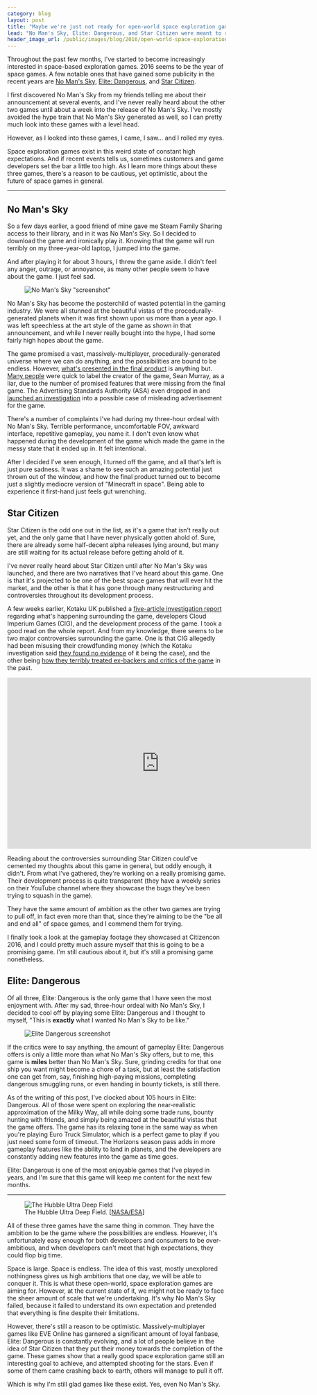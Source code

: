 ```yaml
---
category: blog
layout: post
title: "Maybe we're just not ready for open-world space exploration games"
lead: "No Man's Sky, Elite: Dangerous, and Star Citizen were meant to represent the best that space exploration games could offer. However, the current outcome looks worryingly underwhelming."
header_image_url: /public/images/blog/2016/open-world-space-exploration-games/NMS-NewEridu.png
---
```


Throughout the past few months, I've started to become increasingly interested in space-based exploration games. 2016 seems to be the year of space games. A few notable ones that have gained some publicity in the recent years are [No Man's Sky](http://no-mans-sky.com/), [Elite: Dangerous](https://www.elitedangerous.com/), and [Star Citizen](https://robertsspaceindustries.com/).

I first discovered No Man's Sky from my friends telling me about their announcement at several events, and I've never really heard about the other two games until about a week into the release of No Man's Sky. I've mostly avoided the hype train that No Man's Sky generated as well, so I can pretty much look into these games with a level head.

However, as I looked into these games, I came, I saw... and I rolled my eyes.

Space exploration games exist in this weird state of constant high expectations. And if recent events tells us, sometimes customers and game developers set the bar a little too high. As I learn more things about these three games, there's a reason to be cautious, yet optimistic, about the future of space games in general.

---

## No Man's Sky

So a few days earlier, a good friend of mine gave me Steam Family Sharing access to their library, and in it was No Man's Sky. So I decided to download the game and ironically play it. Knowing that the game will run terribly on my three-year-old laptop, I jumped into the game.

And after playing it for about 3 hours, I threw the game aside. I didn't feel any anger, outrage, or annoyance, as many other people seem to have about the game. I just feel sad.

<figure>
  <img src="{{ site.baseurl }}/public/images/blog/2016/open-world-space-exploration-games/NMS-NewEridu.png" alt="No Man's Sky &quot;screenshot&quot;">
</figure>

No Man's Sky has become the posterchild of wasted potential in the gaming industry. We were all stunned at the beautiful vistas of the procedurally-generated planets when it was first shown upon us more than a year ago. I was left speechless at the art style of the game as shown in that announcement, and while I never really bought into the hype, I had some fairly high hopes about the game.

The game promised a vast, massively-multiplayer, procedurally-generated universe where we can do anything, and the possibilities are bound to be endless. However, [what's presented in the final product](https://www.youtube.com/watch?v=RvAwB7ogkik) is anything but. [Many people](https://www.youtube.com/watch?v=w2qKAX_QaoI) were quick to label the creator of the game, Sean Murray, as a liar, due to the number of promised features that were missing from the final game. The Advertising Standards Authority (ASA) even dropped in and [launched an investigation](http://www.eurogamer.net/articles/2016-09-28-advertising-standards-launches-investigation-into-no-mans-sky) into a possible case of misleading advertisement for the game.

There's a number of complaints I've had during my three-hour ordeal with No Man's Sky. Terrible performance, uncomfortable FOV, awkward interface, repetitive gameplay, you name it. I don't even know what happened during the development of the game which made the game in the messy state that it ended up in. It felt intentional.

After I decided I've seen enough, I turned off the game, and all that's left is just pure sadness. It was a shame to see such an amazing potential just thrown out of the window, and how the final product turned out to become just a slightly mediocre version of "Minecraft in space". Being able to experience it first-hand just feels gut wrenching.

## Star Citizen

Star Citizen is the odd one out in the list, as it's a game that isn't really out yet, and the only game that I have never physically gotten ahold of. Sure, there are already some half-decent alpha releases lying around, but many are still waiting for its actual release before getting ahold of it.

I've never really heard about Star Citizen until after No Man's Sky was launched, and there are two narratives that I've heard about this game. One is that it's projected to be one of the best space games that will ever hit the market, and the other is that it has gone through many restructuring and controversies throughout its development process.

A few weeks earlier, Kotaku UK published a [five-article investigation report](http://www.kotaku.co.uk/tag/inside-star-citizen/) regarding what's happening surrounding the game, developers Cloud Imperium Games (CIG), and the development process of the game. I took a good read on the whole report. And from my knowledge, there seems to be two major controversies surrounding the game. One is that CIG allegedly had been misusing their crowdfunding money (which the Kotaku investigation said [they found no evidence](http://www.kotaku.co.uk/2016/09/30/what-to-make-of-star-citizen) of it being the case), and the other being [how they terribly treated ex-backers and critics of the game](http://www.kotaku.co.uk/2016/09/26/the-24-year-feud-that-has-dogged-star-citizen) in the past.

<div class="video-wrapper">
  <iframe width="700" height="394" src="https://www.youtube.com/embed/pdCFTF8j7yI" frameborder="0" allowfullscreen></iframe>
</div>

Reading about the controversies surrounding Star Citizen could've cemented my thoughts about this game in general, but oddly enough, it didn't. From what I've gathered, they're working on a really promising game. Their development process is quite transparent (they have a weekly series on their YouTube channel where they showcase the bugs they've been trying to squash in the game).

They have the same amount of ambition as the other two games are trying to pull off, in fact even more than that, since they're aiming to be the "be all and end all" of space games, and I commend them for trying.

I finally took a look at the gameplay footage they showcased at Citizencon 2016, and I could pretty much assure myself that this is going to be a promising game. I'm still cautious about it, but it's still a promising game nonetheless.

## Elite: Dangerous

Of all three, Elite: Dangerous is the only game that I have seen the most enjoyment with. After my sad, three-hour ordeal with No Man's Sky, I decided to cool off by playing some Elite: Dangerous and I thought to myself, "This is **exactly** what I wanted No Man's Sky to be like."

<figure>
  <img src="{{ site.baseurl }}/public/images/blog/2016/open-world-space-exploration-games/EliteDangerous.jpg" alt="Elite Dangerous screenshot">
</figure>

If the critics were to say anything, the amount of gameplay Elite: Dangerous offers is only a little more than what No Man's Sky offers, but to me, this game is **miles** better than No Man's Sky. Sure, grinding credits for that one ship you want might become a chore of a task, but at least the satisfaction one can get from, say, finishing high-paying missions, completing dangerous smuggling runs, or even handing in bounty tickets, is still there.

As of the writing of this post, I've clocked about 105 hours in Elite: Dangerous. All of those were spent on exploring the near-realistic approximation of the Milky Way, all while doing some trade runs, bounty hunting with friends, and simply being amazed at the beautiful vistas that the game offers. The game has its relaxing tone in the same way as when you're playing Euro Truck Simulator, which is a perfect game to play if you just need some form of timeout. The Horizons season pass adds in more gameplay features like the ability to land in planets, and the developers are constantly adding new features into the game as time goes.

Elite: Dangerous is one of the most enjoyable games that I've played in years, and I'm sure that this game will keep me content for the next few months.

---

<figure>
  <img src="{{ site.baseurl }}/public/images/blog/2016/open-world-space-exploration-games/hubble-ultra-deep-field.jpg" alt="The Hubble Ultra Deep Field">
  <figcaption>The Hubble Ultra Deep Field. [<a href="https://commons.wikimedia.org/wiki/File:NASA-HS201427a-HubbleUltraDeepField2014-20140603.jpg">NASA/ESA</a>]</figcaption>
</figure>

All of these three games have the same thing in common. They have the ambition to be the game where the possibilities are endless. However, it's unfortunately easy enough for both developers and consumers to be over-ambitious, and when developers can't meet that high expectations, they could flop big time.

Space is large. Space is endless. The idea of this vast, mostly unexplored nothingness gives us high ambitions that one day, we will be able to conquer it. This is what these open-world, space exploration games are aiming for. However, at the current state of it, we might not be ready to face the sheer amount of scale that we're undertaking. It's why No Man's Sky failed, because it failed to understand its own expectation and pretended that everything is fine despite their limitations.

However, there's still a reason to be optimistic. Massively-multiplayer games like EVE Online has garnered a significant amount of loyal fanbase, Elite: Dangerous is constantly evolving, and a lot of people believe in the idea of Star Citizen that they put their money towards the completion of the game. These games show that a really good space exploration game still an interesting goal to achieve, and attempted shooting for the stars. Even if some of them came crashing back to earth, others will manage to pull it off.

Which is why I'm still glad games like these exist. Yes, even No Man's Sky.
